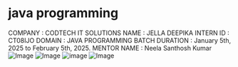 # java programming

 COMPANY : CODTECH IT SOLUTIONS
 NAME : JELLA DEEPIKA
INTERN ID : CT08IJO
DOMAIN : JAVA PROGRAMMING
BATCH DURATION : January 5th, 2025 to February 5th, 2025.
MENTOR NAME : Neela Santhosh Kumar 
![Image](https://github.com/user-attachments/assets/f146a298-b9e9-47e8-94b8-bd767d4b556d)
![Image](https://github.com/user-attachments/assets/0bba2759-6f20-446c-a5d9-e42bd56b3499)
![image](https://github.com/user-attachments/assets/16c9946b-8394-40d7-a242-11ec5a731656)
![Image](https://github.com/user-attachments/assets/d3a528fd-049a-4aff-966a-27d0f212bea2)


